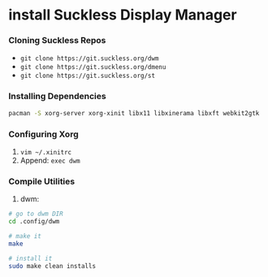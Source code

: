 # install Suckless Display Manager

### Cloning Suckless Repos
- ```git clone https://git.suckless.org/dwm```
- ```git clone https://git.suckless.org/dmenu```
- ```git clone https://git.suckless.org/st```

### Installing Dependencies
```bash
pacman -S xorg-server xorg-xinit libx11 libxinerama libxft webkit2gtk
```

### Configuring Xorg
1. ```vim ~/.xinitrc```
2. Append: ``` exec dwm ```

### Compile Utilities
1. dwm:
```bash
# go to dwm DIR
cd .config/dwm

# make it
make

# install it
sudo make clean installs
```